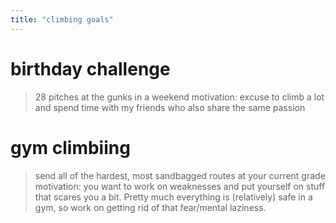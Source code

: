 ```yaml
---
title: "climbing goals"
---
```


# birthday challenge
> 28 pitches at the gunks in a weekend
motivation: excuse to climb a lot and spend time with my friends who also share the same passion

# gym climbiing
> send all of the hardest, most sandbagged routes at your current grade
motivation: you want to work on weaknesses and put yourself on stuff that scares you a bit.  Pretty much everything is (relatively) safe in a gym, so work on getting rid of that fear/mental laziness.